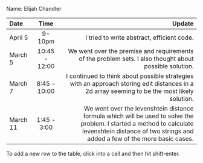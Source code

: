 Name: Elijah Chandler

| Date     |     Time      |                                                                                                                                                                                              Update |
|:---------|:-------------:|----------------------------------------------------------------------------------------------------------------------------------------------------------------------------------------------------:|
| April 5  |    9-10pm     |                                                                                                                                                          I tried to write abstract, efficient code. |
| March 5  | 10:45 - 12:00 |                                                                                              We went over the premise and requirements of the problem sets. I also thought about possible solution. |
| March 7  | 8:45 - 10:00  |                                                        I continued to think about possible strategies with an approach storing edit distances in a 2d array seeming to be the most likely solution. |
| March 11 |  1:45 - 3:00  | We went over the levenshtein distance formula which will be used to solve the problem. I started a method to calculate levenshtein distance of two strings and added a few of the more basic cases. |


To add a new row to the table, click into a cell and then hit shift-enter.